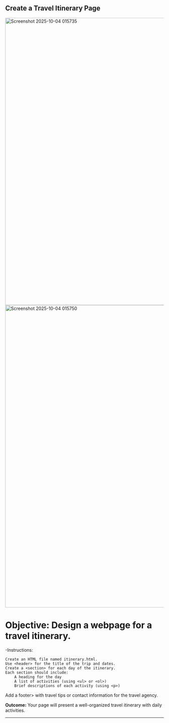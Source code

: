 ## Create a Travel Itinerary Page
<img width="1123" height="909" alt="Screenshot 2025-10-04 015735" src="https://github.com/user-attachments/assets/6d006d83-db70-4930-a9af-c373713f002c" />
<img width="1145" height="957" alt="Screenshot 2025-10-04 015750" src="https://github.com/user-attachments/assets/e8030781-3029-44f3-b11c-83bdb0ac2944" />

# Objective: Design a webpage for a travel itinerary.
-Instructions:

    Create an HTML file named itinerary.html.
    Use <header> for the title of the trip and dates.
    Create a <section> for each day of the itinerary. 
    Each section should include: 
        A heading for the day
        A list of activities (using <ul> or <ol>)
        Brief descriptions of each activity (using <p>)

Add a footer> with travel tips or contact information for the travel agency.

**Outcome:** Your page will present a well-organized travel itinerary with daily activities.

**************************************************
